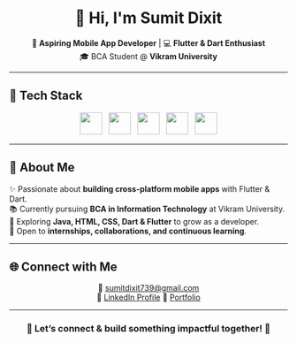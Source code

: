 <h1 align="center">👋 Hi, I'm Sumit Dixit</h1>

<p align="center">
  📱 <b>Aspiring Mobile App Developer</b> | 💻 <b>Flutter & Dart Enthusiast</b> <br/>
  🎓 BCA Student @ <b>Vikram University</b>
</p>

---

## 🔧 Tech Stack  

<p align="center">
  <img src="https://cdn.jsdelivr.net/gh/devicons/devicon/icons/flutter/flutter-original.svg" width="40" height="40"/> &nbsp;
  <img src="https://cdn.jsdelivr.net/gh/devicons/devicon/icons/dart/dart-original.svg" width="40" height="40"/> &nbsp;
  <img src="https://cdn.jsdelivr.net/gh/devicons/devicon/icons/java/java-original.svg" width="40" height="40"/> &nbsp;
  <img src="https://cdn.jsdelivr.net/gh/devicons/devicon/icons/html5/html5-original.svg" width="40" height="40"/> &nbsp;
  <img src="https://cdn.jsdelivr.net/gh/devicons/devicon/icons/css3/css3-original.svg" width="40" height="40"/>
</p>

---

## 🎯 About Me  

✨ Passionate about **building cross-platform mobile apps** with Flutter & Dart.  
📚 Currently pursuing **BCA in Information Technology** at Vikram University.  
🚀 Exploring **Java, HTML, CSS, Dart & Flutter** to grow as a developer.  
🤝 Open to **internships, collaborations, and continuous learning**.  

---

## 🌐 Connect with Me  

<p align="center">
  📧 <a href="mailto:sumitdixit739@gmail.com">sumitdixit739@gmail.com</a> <br/>
  🔗 <a href="https://www.linkedin.com/in/sumit-dixit78" target="_blank">LinkedIn Profile</a>
  🔗 <a href="C:\Users\HP\Downloads\portfolio/in/sumit-dixit78" target="_blank">Portfolio</a>
  
</p>

---

<h3 align="center">💬 Let’s connect & build something impactful together! 🚀</h3>
